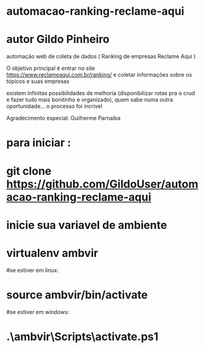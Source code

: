 # automacao-ranking-reclame-aqui
# autor Gildo Pinheiro
automação web de coleta de dados ( Ranking de empresas Reclame Aqui )

O objetivo principal é entrar no site https://www.reclameaqui.com.br/ranking/
e coletar informações sobre os tópicos e suas empresas


existem infinitas possibilidades de melhoria (disponibilizar rotas pra o crud e fazer tudo mais bonitinho e organizado), quem sabe numa outra oportunidade...
o processo foi incrível

Agradecimento especial: Guilherme Parnaíba

# para iniciar :
# git clone https://github.com/GildoUser/automacao-ranking-reclame-aqui

# inicie sua variavel de ambiente 
# virtualenv ambvir

#se estiver em linux:
  # source ambvir/bin/activate 
#se estiver em windows:
  # .\ambvir\Scripts\activate.ps1

  
